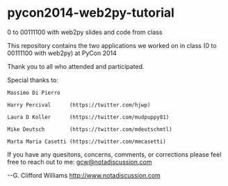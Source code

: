 pycon2014-web2py-tutorial
=========================

0 to 00111100 with web2py slides and code from class

This repository contains the two applications we worked on in class (0 to 00111100 with web2py) at PyCon 2014


Thank you to all who attended and participated. 


Special thanks to:

    Massimo Di Pierro

    Harry Percival      (https://twitter.com/hjwp)

    Laura D Koller      (https://twitter.com/mudpuppy81)

    Mike Deutsch        (https://twitter.com/mdeutschmtl)

    Marta Maria Casetti (https://twitter.com/mmcasetti)


If you have any quesitons, concerns, comments, or corrections  please feel free to reach out to me: gcw@notadiscussion.com

--G. Clifford Williams
http://www.notadiscussion.com
